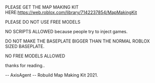 PLEASE GET THE MAP MAKING KIT HERE:https://web.roblox.com/library/7142237854/MapMakingKit

PLEASE DO NOT USE FREE MODELS

NO SCRIPTS ALLOWED because people try to inject games.

DO NOT MAKE THE BASEPLATE BIGGER THAN THE NORMAL ROBLOX SIZED BASEPLATE.

NO FREE MODELS ALLOWED

thanks for reading..

-- AxisAgent
-- Robuild Map Making Kit 2021.
